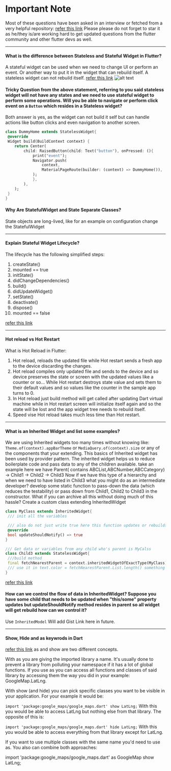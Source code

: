 # Important Note
Most of these questions have been asked in an interview or fetched from a very helpful repository:
[refer this link](https://github.com/whatsupcoders/Flutter-Interview-Questions)
Please please do not forget to star it as he/they is/are working hard to get updated questions from the flutter community and other flutter devs as well.

----

#### What is the difference between Stateless and Stateful Widget in Flutter?
A stateful widget can be used when we need to change UI or perform an event. Or another way to put it in the widget that can rebuild itself. A stateless widget can not rebuild itself. [refer this link](https://stackoverflow.com/a/47502202)
![alt text](https://i.stack.imgur.com/g6YEk.png)

#### Tricky Question from the above statement, referring to you said stateless widget will not have any states and we need to use stateful widget to perform some operations. Will you be able to navigate or perform click event on a `Button` which resides in a Stateless widget?
Both answer is yes, as the widget can not build it self but can handle actions like button clicks and even navigation to another screen.
```Dart
class DummyHome extends StatelessWidget{
 @override
 Widget build(BuildContext context) {
    return Center(
        child: RaisedButton(child: Text("button"), onPressed: (){
            print("event");
            Navigator.push(
                context,
                MaterialPageRoute(builder: (context) => DummyHome()),
            );
            },
        ),
    );
 }
}
```

#### Why Are StatefulWidget and State Separate Classes?
State objects are long-lived, like for an example on configuration change the StatefulWidget

--- 

#### Explain Stateful Widget Lifecycle?
The lifecycle has the following simplified steps:
1. createState()
2. mounted == true
3. initState()
4. didChangeDependencies()
5. build()
6. didUpdateWidget()
7. setState()
8. deactivate()
9. dispose()
10. mounted == false

[refer this link](https://flutterbyexample.com/stateful-widget-lifecycle/)

--- 

#### Hot reload vs Hot Restart
What is Hot Reload in Flutter:

1. Hot reload, reloads the updated file while Hot restart sends a fresh app to the device discarding the changes.
2. Hot reload compiles only updated file and sends to the device and so device preserves the state or screen with the updated values like a counter or so... While Hot restart destroys state value and sets them to their default values and so values like the counter in the sample app turns to 0. 
3. In Hot reload just build method will get called after updating Dart virtual machine while in Hot restart screen will initialize itself again and so the state will be lost and the app widget tree needs to rebuild itself.
4. Speed vise Hot reload takes much less time than Hot restart.

--- 

#### What is an Inherited Widget and list some examples?
We are using Inherited widgets too many times without knowing like:
```Theme.of(context).appBarTheme``` or ```MediaQuery.of(context).size``` or any of the components that your extending. This basics of Inherited widget has been used by provider pattern.
The inherited widget helps us to reduce boilerplate code and pass data to any of the children available.
take an example here we have
Parent( contains ABCList,ABCNumber,ABCCategory) -> Child1 -> Child2 -> Child3
Now if we have this type of a hierarchy and when we need to have listed in Child3 what you might do as an intermediate developer? develop some static function to pass-down the data (which reduces the testability) or pass down from Child1, Child2 to Child3 in the constructor.
What if you can archive all this without doing much of this hassle?
Create a custom class extending InheritedWidget
```Dart
class MyClass extends InheritedWidget{
 /// init all the variables

 /// also do not just write true here this function updates or rebuilds the widget when this condition is true so even some basic value changed then child widgets will get updated so use it carefully.
 @override
 bool updateShouldNotify() => true
}

/// Get data or variables from any child who's parent is MyCalss
class Child3 extends StatelessWidget{
 ///build method
 final fetchNearestParent = context.inheritedWidgetOfExactType(MyClass);
 /// use it in text.color = fetchNearestParent.List.length() something like this
}
```
[refer this link](https://www.youtube.com/watch?v=ml5uefGgkaA)

#### How can we control the flow of data in InheritedWidget? Suppose you have some child that needs to be updated when "this/some" property updates but updateShouldNotify method resides in parent so all widget will get rebuild how can we control it?
Use ```InheritedModel```
Will add Gist Link here in future.

--- 
#### Show, Hide and as keywrods in Dart
[refer this link](https://stackoverflow.com/a/19723473/4029614)
as and show are two different concepts.

With as you are giving the imported library a name. It's usually done to prevent a library from polluting your namespace if it has a lot of global functions. If you use as you can access all functions and classes of said library by accessing them the way you did in your example: GoogleMap.LatLng.

With show (and hide) you can pick specific classes you want to be visible in your application. For your example it would be:

```import 'package:google_maps/google_maps.dart' show LatLng;```
With this you would be able to access LatLng but nothing else from that library. The opposite of this is:

```import 'package:google_maps/google_maps.dart' hide LatLng;```
With this you would be able to access everything from that library except for LatLng.

If you want to use multiple classes with the same name you'd need to use as. You also can combine both approaches:

import 'package:google_maps/google_maps.dart' as GoogleMap show LatLng;

